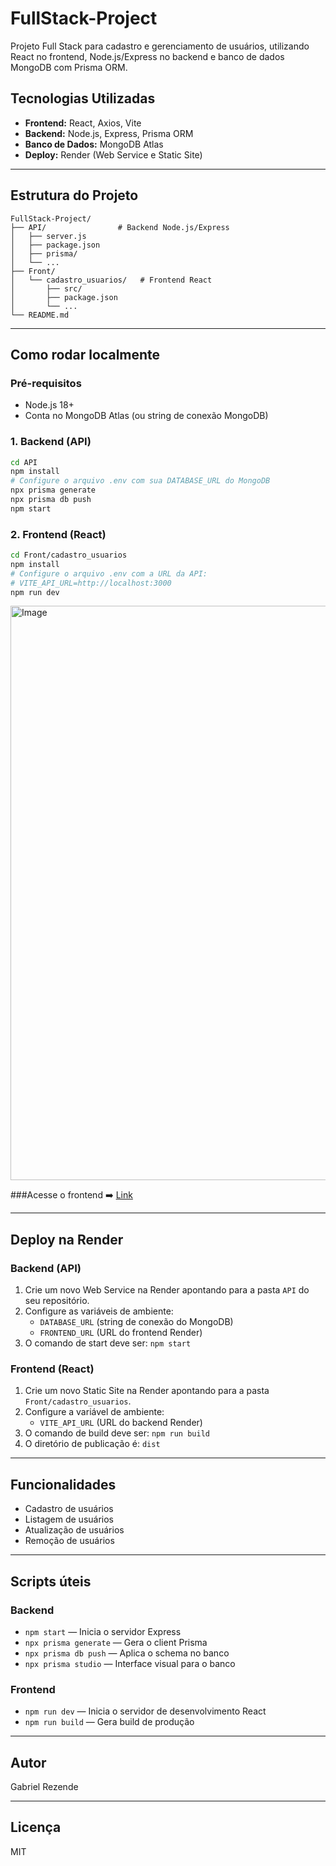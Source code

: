 # FullStack-Project

Projeto Full Stack para cadastro e gerenciamento de usuários, utilizando React no frontend, Node.js/Express no backend e banco de dados MongoDB com Prisma ORM.

## Tecnologias Utilizadas

- **Frontend:** React, Axios, Vite
- **Backend:** Node.js, Express, Prisma ORM
- **Banco de Dados:** MongoDB Atlas
- **Deploy:** Render (Web Service e Static Site)

---

## Estrutura do Projeto

```
FullStack-Project/
├── API/                # Backend Node.js/Express
│   ├── server.js
│   ├── package.json
│   ├── prisma/
│   └── ...
├── Front/
│   └── cadastro_usuarios/   # Frontend React
│       ├── src/
│       ├── package.json
│       └── ...
└── README.md
```

---

## Como rodar localmente

### Pré-requisitos

- Node.js 18+
- Conta no MongoDB Atlas (ou string de conexão MongoDB)

### 1. Backend (API)

```bash
cd API
npm install
# Configure o arquivo .env com sua DATABASE_URL do MongoDB
npx prisma generate
npx prisma db push
npm start
```

### 2. Frontend (React)

```bash
cd Front/cadastro_usuarios
npm install
# Configure o arquivo .env com a URL da API:
# VITE_API_URL=http://localhost:3000
npm run dev
```

<img width="1317" height="919" alt="Image"  src="https://github.com/user-attachments/assets/188f503a-bd97-428d-a12c-9377484124d5" />


###Acesse o frontend ➡️  [Link](https://fullstack-project-1-teaa.onrender.com)

---

## Deploy na Render

### Backend (API)

1. Crie um novo Web Service na Render apontando para a pasta `API` do seu repositório.
2. Configure as variáveis de ambiente:
   - `DATABASE_URL` (string de conexão do MongoDB)
   - `FRONTEND_URL` (URL do frontend Render)
3. O comando de start deve ser: `npm start`

### Frontend (React)

1. Crie um novo Static Site na Render apontando para a pasta `Front/cadastro_usuarios`.
2. Configure a variável de ambiente:
   - `VITE_API_URL` (URL do backend Render)
3. O comando de build deve ser: `npm run build`
4. O diretório de publicação é: `dist`

---

## Funcionalidades

- Cadastro de usuários
- Listagem de usuários
- Atualização de usuários
- Remoção de usuários

---

## Scripts úteis

### Backend

- `npm start` — Inicia o servidor Express
- `npx prisma generate` — Gera o client Prisma
- `npx prisma db push` — Aplica o schema no banco
- `npx prisma studio` — Interface visual para o banco

### Frontend

- `npm run dev` — Inicia o servidor de desenvolvimento React
- `npm run build` — Gera build de produção

---

## Autor

Gabriel Rezende

---

## Licença

MIT
